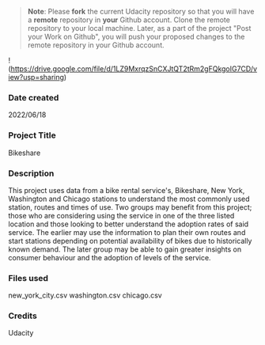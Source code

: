 >**Note**: Please **fork** the current Udacity repository so that you will have a **remote** repository in **your** Github account. Clone the remote repository to your local machine. Later, as a part of the project "Post your Work on Github", you will push your proposed changes to the remote repository in your Github account.

!(https://drive.google.com/file/d/1LZ9MxrqzSnCXJtQT2tRm2gFQkgoIG7CD/view?usp=sharing)

### Date created
2022/06/18

### Project Title
Bikeshare

### Description
This project uses data from a bike rental service's, Bikeshare, New York, Washington and Chicago stations to understand the most commonly used station, routes and times of use. Two groups may benefit from this project; those who are considering using the service in one of the three listed location and those looking to better understand the adoption rates of said service. The earlier may use the information to plan their own routes and start stations depending on potential availability of bikes due to historically known demand. The later group may be able to gain greater insights on consumer behaviour and the adoption of levels of the service.

### Files used
new_york_city.csv
washington.csv
chicago.csv

### Credits
Udacity
